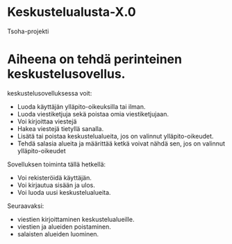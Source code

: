 # Keskustelualusta-X.0
Tsoha-projekti

# Aiheena on tehdä perinteinen keskustelusovellus.

keskustelusovelluksessa voit:
- Luoda käyttäjän ylläpito-oikeuksilla tai ilman.
- Luoda viestiketjuja sekä poistaa omia viestiketjujaan.
- Voi kirjoittaa viestejä
- Hakea viestejä tietyllä sanalla.
- Lisätä tai poistaa keskustelualueita, jos on valinnut ylläpito-oikeudet.
- Tehdä salasia alueita ja määrittää ketkä voivat nähdä sen, jos on valinnut ylläpito-oikeudet


Sovelluksen toiminta tällä hetkellä:
- Voi rekisteröidä käyttäjän.
- Voi kirjautua sisään ja ulos.
- Voi luoda uusi keskustelualueita.

Seuraavaksi:
- viestien kirjoittaminen keskustelualueille.
- viestien ja alueiden poistaminen.
- salaisten alueiden luominen.